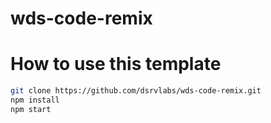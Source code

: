 # wds-code-remix



# How to use this template

```sh
git clone https://github.com/dsrvlabs/wds-code-remix.git
npm install
npm start
```